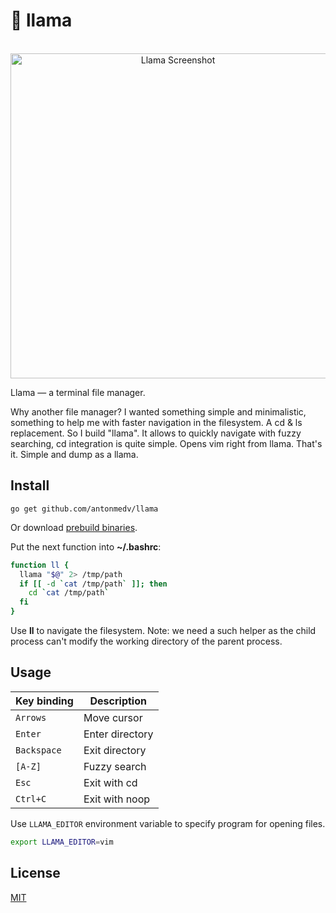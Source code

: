 # 🦙 llama

<p align="center">
  <br>
  <img src="https://medv.io/assets/llama/llama.gif" width="520" alt="Llama Screenshot">
  <br>
</p>

Llama — a terminal file manager.

Why another file manager? I wanted something simple and minimalistic, 
something to help me with faster navigation in the filesystem. A cd & 
ls replacement. So I build "llama". It allows to quickly navigate 
with fuzzy searching, cd integration is quite simple. Opens vim right
from llama. That's it. Simple and dump as a llama.

## Install

```
go get github.com/antonmedv/llama
```

Or download [prebuild binaries](https://github.com/antonmedv/llama/releases).

Put the next function into **~/.bashrc**:

```bash
function ll {
  llama "$@" 2> /tmp/path
  if [[ -d `cat /tmp/path` ]]; then
    cd `cat /tmp/path`
  fi
}
```

Use **ll** to navigate the filesystem. Note: we need a such helper as the child
process can't modify the working directory of the parent process.

## Usage

| Key binding | Description     |
|-------------|-----------------|
| `Arrows`    | Move cursor     |
| `Enter`     | Enter directory |
| `Backspace` | Exit directory  |
| `[A-Z]`     | Fuzzy search    |
| `Esc`       | Exit with cd    |
| `Ctrl+C`    | Exit with noop  |

Use `LLAMA_EDITOR` environment variable to specify program for opening files.

```bash
export LLAMA_EDITOR=vim
```

## License

[MIT](LICENSE)
